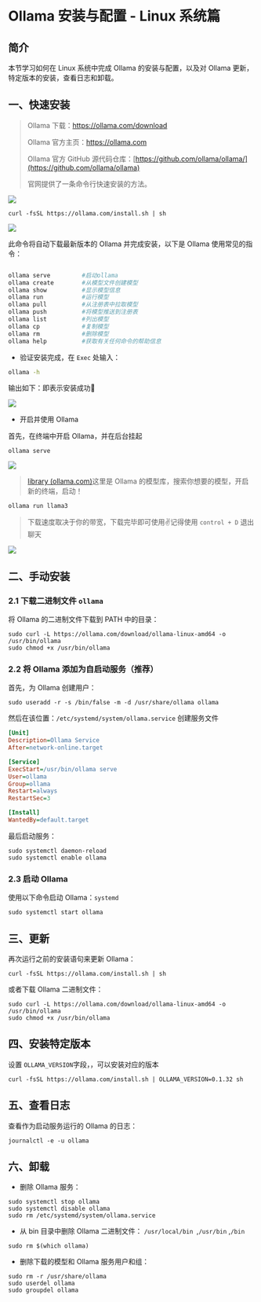 # Ollama 安装与配置 - Linux 系统篇

## 简介

本节学习如何在 Linux 系统中完成 Ollama 的安装与配置，以及对 Ollama 更新，特定版本的安装，查看日志和卸载。

## 一、快速安装

> Ollama 下载：https://ollama.com/download
> 
> Ollama 官方主页：https://ollama.com
> 
> Ollama 官方 GitHub 源代码仓库：[https://github.com/ollama/ollama/](https://github.com/ollama/ollama)
> 
> 官网提供了一条命令行快速安装的方法。

![](../images/C2-3-1.png)

```shell
curl -fsSL https://ollama.com/install.sh | sh
```

![](../images/C2-3-2.png)

此命令将自动下载最新版本的 Ollama 并完成安装，以下是 Ollama 使用常见的指令：

```bash

ollama serve         #启动ollama
ollama create        #从模型文件创建模型
ollama show          #显示模型信息
ollama run           #运行模型
ollama pull          #从注册表中拉取模型
ollama push          #将模型推送到注册表
ollama list          #列出模型
ollama cp            #复制模型
ollama rm            #删除模型
ollama help          #获取有关任何命令的帮助信息
```

- 验证安装完成，在 `Exec` 处输入：

```bash
ollama -h
```

输出如下：即表示安装成功🎉

![](../images/C2-3-3.png)

- 开启并使用 Ollama

首先，在终端中开启 Ollama，并在后台挂起

```shell
ollama serve
```

![](../images/C2-3-4.png)

>  [library (ollama.com)](https://ollama.com/library)这里是 Ollama 的模型库，搜索你想要的模型，开启新的终端，启动！

```bash
ollama run llama3
```

> 下载速度取决于你的带宽，下载完毕即可使用✌记得使用 `control + D` 退出聊天

![](../images/C2-3-5.png)

## 二、手动安装

### 2.1 下载二进制文件 `ollama`

将 Ollama 的二进制文件下载到 PATH 中的目录：

```shell
sudo curl -L https://ollama.com/download/ollama-linux-amd64 -o /usr/bin/ollama
sudo chmod +x /usr/bin/ollama
```

### 2.2 将 Ollama 添加为自启动服务（推荐）

首先，为 Ollama 创建用户：

```shell
sudo useradd -r -s /bin/false -m -d /usr/share/ollama ollama
```

然后在该位置：`/etc/systemd/system/ollama.service` 创建服务文件

```ini
[Unit]
Description=Ollama Service
After=network-online.target

[Service]
ExecStart=/usr/bin/ollama serve
User=ollama
Group=ollama
Restart=always
RestartSec=3

[Install]
WantedBy=default.target
```

最后启动服务：

```shell
sudo systemctl daemon-reload
sudo systemctl enable ollama
```

### 2.3 启动 Ollama

使用以下命令启动 Ollama：`systemd`

```shell
sudo systemctl start ollama
```

## 三、更新

再次运行之前的安装语句来更新 Ollama：

```shell
curl -fsSL https://ollama.com/install.sh | sh
```

或者下载 Ollama 二进制文件：

```shell
sudo curl -L https://ollama.com/download/ollama-linux-amd64 -o /usr/bin/ollama
sudo chmod +x /usr/bin/ollama
```

## 四、安装特定版本

设置 `OLLAMA_VERSION`字段，，可以安装对应的版本

```
curl -fsSL https://ollama.com/install.sh | OLLAMA_VERSION=0.1.32 sh
```

## 五、查看日志

查看作为启动服务运行的 Ollama 的日志：

```shell
journalctl -e -u ollama
```

## 六、卸载

- 删除 Ollama 服务：

```shell
sudo systemctl stop ollama
sudo systemctl disable ollama
sudo rm /etc/systemd/system/ollama.service
```

- 从 bin 目录中删除 Ollama 二进制文件： `/usr/local/bin `,`/usr/bin` ,`/bin`

```shell
sudo rm $(which ollama)
```

- 删除下载的模型和 Ollama 服务用户和组：

```shell
sudo rm -r /usr/share/ollama
sudo userdel ollama
sudo groupdel ollama
```
